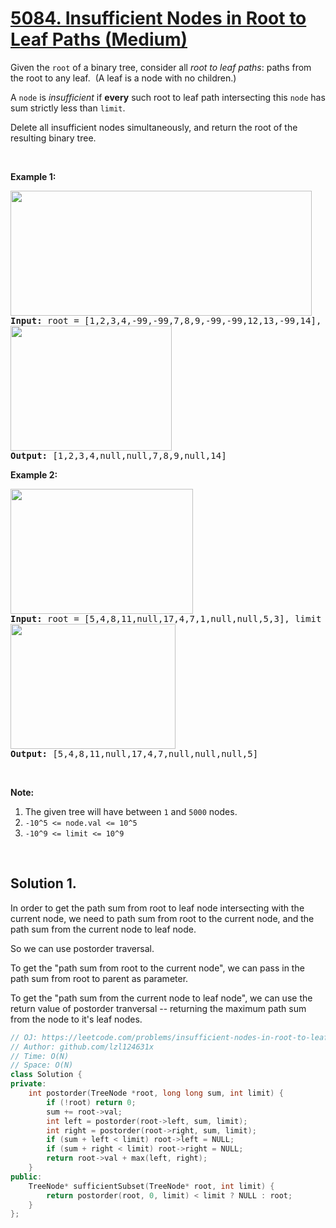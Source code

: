 # [5084. Insufficient Nodes in Root to Leaf Paths (Medium)](https://leetcode.com/problems/insufficient-nodes-in-root-to-leaf-paths/)

<p>Given the <code>root</code>&nbsp;of a binary tree, consider all <em>root to leaf paths</em>: paths from the root&nbsp;to any leaf.&nbsp; (A leaf is a node with no children.)</p>

<p>A <code>node</code> is <em>insufficient</em> if&nbsp;<strong>every</strong> such root to leaf path intersecting this <code>node</code> has sum strictly less than&nbsp;<code>limit</code>.</p>

<p>Delete all insufficient nodes simultaneously, and return the root of the resulting&nbsp;binary tree.</p>

<p>&nbsp;</p>

<p><strong>Example 1:</strong></p>

<pre><strong><img alt="" src="https://assets.leetcode.com/uploads/2019/06/05/insufficient-11.png" style="width: 482px; height: 200px;">
Input: </strong>root = <span id="example-input-1-1">[1,2,3,4,-99,-99,7,8,9,-99,-99,12,13,-99,14]</span>, limit = <span id="example-input-1-2">1</span>
<strong><img alt="" src="https://assets.leetcode.com/uploads/2019/06/05/insufficient-2.png" style="width: 258px; height: 200px;">
Output: </strong><span id="example-output-1">[1,2,3,4,null,null,7,8,9,null,14]</span>
</pre>

<div>
<p><strong>Example 2:</strong></p>

<pre><strong><img alt="" src="https://assets.leetcode.com/uploads/2019/06/05/insufficient-3.png" style="width: 292px; height: 200px;">
Input: </strong>root = <span id="example-input-2-1">[5,4,8,11,null,17,4,7,1,null,null,5,3]</span>, limit = <span id="example-input-2-2">22</span>
<strong><img alt="" src="https://assets.leetcode.com/uploads/2019/06/05/insufficient-4.png" style="width: 264px; height: 200px;">
Output: </strong><span id="example-output-2">[5,4,8,11,null,17,4,7,null,null,null,5]</span></pre>
</div>

<p>&nbsp;</p>

<p><strong>Note:</strong></p>

<ol>
	<li>The given tree will have between <code>1</code> and <code>5000</code> nodes.</li>
	<li><code>-10^5&nbsp;&lt;= node.val &lt;= 10^5</code></li>
	<li><code>-10^9 &lt;= limit&nbsp;&lt;= 10^9</code></li>
</ol>

<div>
<div>&nbsp;</div>
</div>


## Solution 1.

In order to get the path sum from root to leaf node intersecting with the current node, we need to path sum from root to the current node, and the path sum from the current node to leaf node.

So we can use postorder traversal.

To get the "path sum from root to the current node", we can pass in the path sum from root to parent as parameter.

To get the "path sum from the current node to leaf node", we can use the return value of postorder tranversal -- returning the maximum path sum from the node to it's leaf nodes.

```cpp
// OJ: https://leetcode.com/problems/insufficient-nodes-in-root-to-leaf-paths/
// Author: github.com/lzl124631x
// Time: O(N)
// Space: O(N)
class Solution {
private:
    int postorder(TreeNode *root, long long sum, int limit) {
        if (!root) return 0;
        sum += root->val;
        int left = postorder(root->left, sum, limit);
        int right = postorder(root->right, sum, limit);
        if (sum + left < limit) root->left = NULL;
        if (sum + right < limit) root->right = NULL;
        return root->val + max(left, right);
    }
public:
    TreeNode* sufficientSubset(TreeNode* root, int limit) {
        return postorder(root, 0, limit) < limit ? NULL : root;
    }
};
```